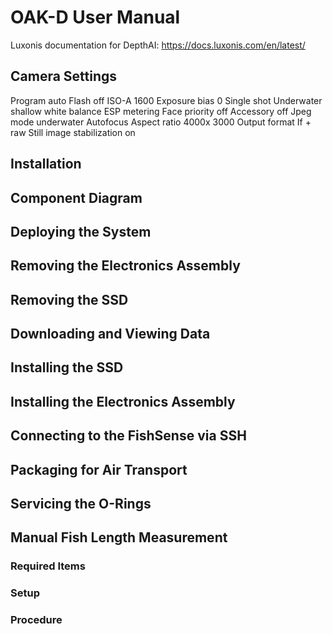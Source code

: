 # OAK-D User Manual
Luxonis documentation for DepthAI: https://docs.luxonis.com/en/latest/

## Camera Settings
Program auto
Flash off
ISO-A 1600
Exposure bias 0
Single shot
Underwater shallow white balance
ESP metering
Face priority off
Accessory off
Jpeg mode underwater
Autofocus
Aspect ratio 4000x 3000
Output format If + raw
Still image stabilization on

## Installation

## Component Diagram
## Deploying the System
## Removing the Electronics Assembly
## Removing the SSD
## Downloading and Viewing Data
## Installing the SSD
## Installing the Electronics Assembly
## Connecting to the FishSense via SSH
## Packaging for Air Transport
## Servicing the O-Rings
## Manual Fish Length Measurement
### Required Items
### Setup
### Procedure

